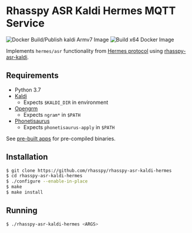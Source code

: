 # Rhasspy ASR Kaldi Hermes MQTT Service

![Docker Build/Publish kaldi Armv7 Image](https://github.com/soundflux/rhasspy-asr-kaldi-hermes/workflows/Docker%20Build/Publish%20kaldi%20Armv7%20Image/badge.svg)
![Build x64 Docker Image](https://github.com/soundflux/rhasspy-asr-kaldi-hermes/workflows/Build%20x64%20Docker%20Image/badge.svg)

Implements `hermes/asr` functionality from [Hermes protocol](https://docs.snips.ai/reference/hermes) using [rhasspy-asr-kaldi](https://github.com/rhasspy/rhasspy-asr-kaldi).

## Requirements

* Python 3.7
* [Kaldi](https://kaldi-asr.org)
    * Expects `$KALDI_DIR` in environment
* [Opengrm](http://www.opengrm.org/twiki/bin/view/GRM/NGramLibrary)
    * Expects `ngram*` in `$PATH`
* [Phonetisaurus](https://github.com/AdolfVonKleist/Phonetisaurus)
    * Expects `phonetisaurus-apply` in `$PATH`

See [pre-built apps](https://github.com/synesthesiam/prebuilt-apps) for pre-compiled binaries.

## Installation

```bash
$ git clone https://github.com/rhasspy/rhasspy-asr-kaldi-hermes
$ cd rhasspy-asr-kaldi-hermes
$ ./configure --enable-in-place
$ make
$ make install
```

## Running

```bash
$ ./rhasspy-asr-kaldi-hermes <ARGS>
```

